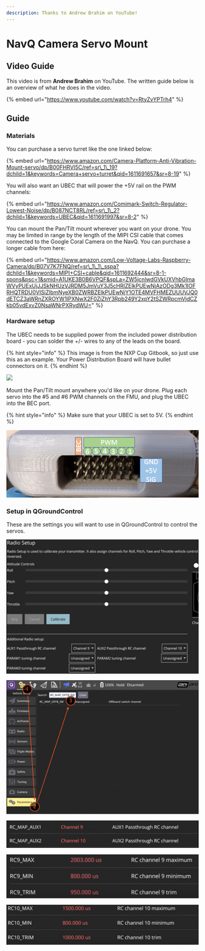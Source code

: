 ```yaml
---
description: Thanks to Andrew Brahim on YouTube!
---
```


# NavQ Camera Servo Mount

## Video Guide

This video is from **Andrew Brahim** on YouTube. The written guide below is an overview of what he does in the video.

{% embed url="https://www.youtube.com/watch?v=RtyZvYPTrh4" %}

## Guide

### Materials

You can purchase a servo turret like the one linked below:

{% embed url="https://www.amazon.com/Camera-Platform-Anti-Vibration-Mount-servo/dp/B00FHRVI5C/ref=sr\_1\_19?dchild=1&keywords=Camera+servo+turret&qid=1611691657&sr=8-19" %}

You will also want an UBEC that will power the +5V rail on the PWM channels:

{% embed url="https://www.amazon.com/Comimark-Switch-Regulator-Lowest-Noise/dp/B087NCT8RL/ref=sr\_1\_2?dchild=1&keywords=UBEC&qid=1611691997&sr=8-2" %}

You can mount the Pan/Tilt mount wherever you want on your drone. You may be limited in range by the length of the MIPI CSI cable that comes connected to the Google Coral Camera on the NavQ. You can purchase a longer cable from here:

{% embed url="https://www.amazon.com/Low-Voltage-Labs-Raspberry-Camera/dp/B07V7K7FNQ/ref=sr\_1\_1\_sspa?dchild=1&keywords=MIPI+CSI+cable&qid=1611692444&sr=8-1-spons&psc=1&smid=A1UKE3B0B6VPQF&spLa=ZW5jcnlwdGVkUXVhbGlmaWVyPUExUjJJSkNHUzVJRDM5JmVuY3J5cHRlZElkPUEwNjAzODg3Mk1IOFRHQTRDU0VISiZlbmNyeXB0ZWRBZElkPUEwNjY1OTE4MVFHMEZUUUVJQ0dETCZ3aWRnZXROYW1lPXNwX2F0ZiZhY3Rpb249Y2xpY2tSZWRpcmVjdCZkb05vdExvZ0NsaWNrPXRydWU=" %}

### Hardware setup

The UBEC needs to be supplied power from the included power distribution board - you can solder the +/- wires to any of the leads on the board.

{% hint style="info" %}
This image is from the NXP Cup Gitbook, so just use this as an example. Your Power Distribution Board will have bullet connectors on it.
{% endhint %}

![](../.gitbook/assets/image%20%28182%29.png)

Mount the Pan/Tilt mount anywhere you'd like on your drone. Plug each servo into the \#5 and \#6 PWM channels on the FMU, and plug the UBEC into the BEC port. 

{% hint style="info" %}
Make sure that your UBEC is set to 5V.
{% endhint %}

![](../.gitbook/assets/image%20%28179%29.png)

### Setup in QGroundControl

These are the settings you will want to use in QGroundControl to control the servos.

![](../.gitbook/assets/screen-shot-2021-01-26-at-2.30.14-pm.png)

![](../.gitbook/assets/image%20%28183%29.png)

![](../.gitbook/assets/image%20%28181%29.png)

![](../.gitbook/assets/image%20%28180%29.png)

![](../.gitbook/assets/image%20%28178%29.png)



